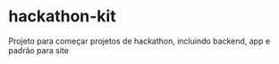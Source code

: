 # hackathon-kit
Projeto para começar projetos de hackathon, incluindo backend, app e padrão para site
